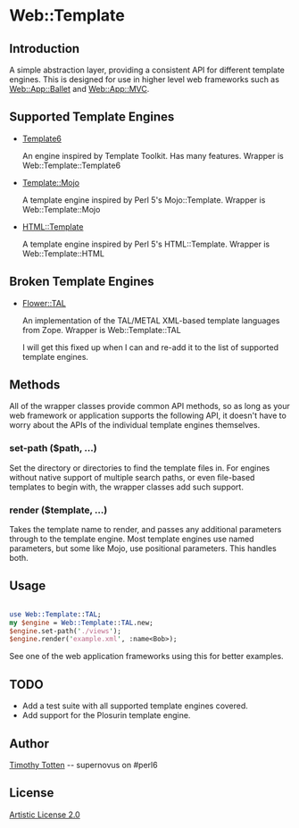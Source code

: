 # Web::Template

## Introduction

A simple abstraction layer, providing a consistent API for different
template engines. This is designed for use in higher level web frameworks
such as [Web::App::Ballet](https://github.com/supernovus/perl6-web-app-ballet/)
and [Web::App::MVC](https://github.com/supernovus/perl6-web-app-mvc/).

## Supported Template Engines

 * [Template6](https://github.com/supernovus/template6/)

   An engine inspired by Template Toolkit. Has many features.
   Wrapper is Web::Template::Template6

 * [Template::Mojo](https://github.com/tadzik/Template-Mojo/)

   A template engine inspired by Perl 5's Mojo::Template.
   Wrapper is Web::Template::Mojo

 * [HTML::Template](https://github.com/masak/html-template/)

   A template engine inspired by Perl 5's HTML::Template.
   Wrapper is Web::Template::HTML

## Broken Template Engines

 * [Flower::TAL](https://github.com/supernovus/flower/)

   An implementation of the TAL/METAL XML-based template languages from Zope.
   Wrapper is Web::Template::TAL

   I will get this fixed up when I can and re-add it to the list of supported
   template engines.

## Methods

All of the wrapper classes provide common API methods, so as long as your
web framework or application supports the following API, it doesn't have to
worry about the APIs of the individual template engines themselves.

### set-path ($path, ...)

Set the directory or directories to find the template files in.
For engines without native support of multiple search paths, or even
file-based templates to begin with, the wrapper classes add such support.

### render ($template, ...)

Takes the template name to render, and passes any additional parameters
through to the template engine. Most template engines use named parameters,
but some like Mojo, use positional parameters. This handles both.

## Usage

```perl

use Web::Template::TAL;
my $engine = Web::Template::TAL.new;
$engine.set-path('./views');
$engine.render('example.xml', :name<Bob>);

```

See one of the web application frameworks using this for better examples.

## TODO

 * Add a test suite with all supported template engines covered.
 * Add support for the Plosurin template engine.

## Author

[Timothy Totten](https://github.com/supernovus/) -- supernovus on #perl6

## License

[Artistic License 2.0](http://www.perlfoundation.org/artistic_license_2_0)


